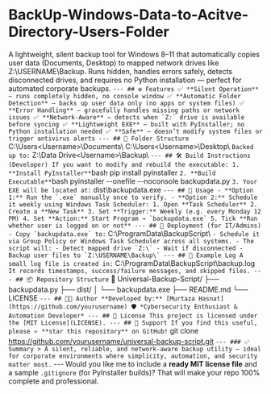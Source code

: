 # BackUp-Windows-Data-to-Acitve-Directory-Users-Folder
A lightweight, silent backup tool for Windows 8–11 that automatically copies user data (Documents, Desktop) to mapped network drives like Z:\USERNAME\Backup. Runs hidden, handles errors safely, detects disconnected drives, and requires no Python installation — perfect for automated corporate backups.
``` --- ## ⚙️ Features ✅ **Silent Operation** — runs completely hidden, no console window ✅ **Automatic Folder Detection** — backs up user data only (no apps or system files) ✅ **Error Handling** — gracefully handles missing paths or network issues ✅ **Network-Aware** — detects when `Z:` drive is available before syncing ✅ **Lightweight EXE** — built with PyInstaller; no Python installation needed ✅ **Safe** — doesn’t modify system files or trigger antivirus alerts --- ## 🧩 Folder Structure ``` C:\Users\<Username>\Documents\ C:\Users\<Username>\Desktop\ ``` Backed up to: ``` Z:\Data Drive\<Username>\Backup\ ``` --- ## 🛠️ Build Instructions (Developer) If you want to modify and rebuild the executable: 1. **Install PyInstaller** ```bash pip install pyinstaller ``` 2. **Build Executable** ```bash pyinstaller --onefile --noconsole backupdata.py ``` 3. Your EXE will be located at: ``` dist\backupdata.exe ``` --- ## 🚀 Usage - **Option 1:** Run the `.exe` manually once to verify. - **Option 2:** Schedule it weekly using Windows Task Scheduler: 1. Open **Task Scheduler** 2. Create a **New Task** 3. Set **Trigger:** Weekly (e.g. every Monday 12 PM) 4. Set **Action:** Start Program → `backupdata.exe` 5. Tick **Run whether user is logged on or not** --- ## 🧰 Deployment (for IT/Admins) - Copy `backupdata.exe` to: ``` C:\ProgramData\BackupScript\ ``` - Schedule it via Group Policy or Windows Task Scheduler across all systems. - The script will: - Detect mapped drive `Z:\` - Wait if disconnected - Backup user files to `Z:\USERNAME\Backup\` --- ## 🧾 Example Log A small log file is created in: ``` C:\ProgramData\BackupScript\backup.log ``` It records timestamps, success/failure messages, and skipped files. --- ## 📦 Repository Structure ``` 📁 Universal-Backup-Script/ ├── backupdata.py ├── dist/ │ └── backupdata.exe ├── README.md └── LICENSE ``` --- ## 🧑‍💻 Author **Developed by:** [Murtaza Hasnat](https://github.com/yourusername) 🛡️ *Cybersecurity Enthusiast & Automation Developer* --- ## 🪪 License This project is licensed under the [MIT License](LICENSE). --- ## 🌟 Support If you find this useful, please ⭐ **star this repository** on GitHub! ``` git clone https://github.com/yourusername/universal-backup-script.git ``` --- ### ✅ Summary > A silent, reliable, and network-aware backup utility — ideal for corporate environments where simplicity, automation, and security matter most. ``` --- Would you like me to include a **ready MIT license file** and a sample `.gitignore` (for PyInstaller builds)? That will make your repo 100% complete and professional.
